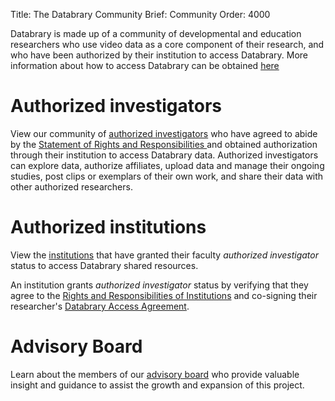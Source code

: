 Title: The Databrary Community
Brief: Community
Order: 4000

Databrary is made up of a community of developmental and education researchers who use video data as a core component of their research, and who have been authorized by their institution to access Databrary. More information about how to access Databrary can be obtained [here](|filename|access.md)

# Authorized investigators

View our community of [authorized investigators](https://nyu.databrary.org/party) who have agreed to abide by the [Statement of Rights and Responsibilities ](|filename|access/responsibilities.md)and obtained authorization through their institution to access Databrary data. Authorized investigators can explore data, authorize affiliates, upload data and manage their ongoing studies, post clips or exemplars of their own work, and share their data with other authorized researchers. 

# Authorized institutions

View the [institutions](https://nyu.databrary.org/party?institution=true&access=5) that have granted their faculty *authorized investigator* status to access Databrary shared resources. 

An institution grants *authorized investigator* status by verifying that they agree to the [Rights and Responsibilities of Institutions](|filename|access/responsibilities/institutions.md)  and co-signing their researcher's [Databrary Access Agreement](|filename|access/policies/agreement.mdi).

# Advisory Board

Learn about the members of our [advisory board](|filename|community/board.md) who provide valuable insight and guidance to assist the growth and expansion of this project. 
